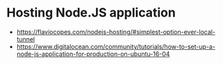 # Hosting Node.JS application

* https://flaviocopes.com/nodejs-hosting/#simplest-option-ever-local-tunnel
* https://www.digitalocean.com/community/tutorials/how-to-set-up-a-node-js-application-for-production-on-ubuntu-16-04
